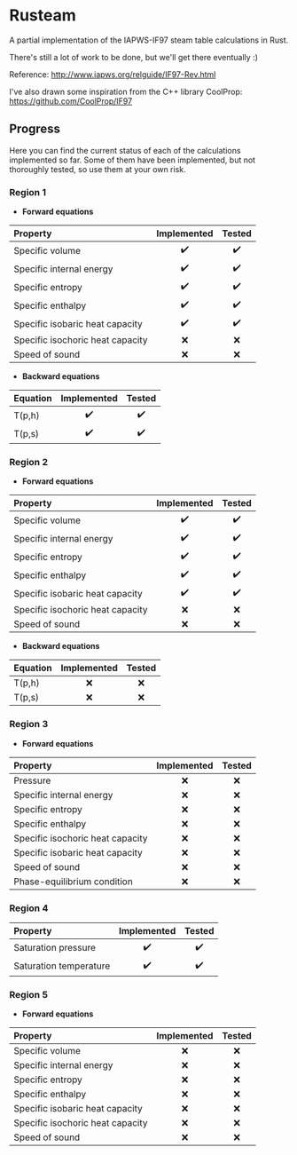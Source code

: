 # Rusteam

A partial implementation of the IAPWS-IF97 steam table calculations in Rust.

There's still a lot of work to be done, but we'll get there eventually :)

Reference: http://www.iapws.org/relguide/IF97-Rev.html

I've also drawn some inspiration from the C++ library CoolProp: https://github.com/CoolProp/IF97

## Progress

Here you can find the current status of each of the calculations implemented so far. Some of them have been implemented, but not thoroughly tested, so use them at your own risk.

### Region 1

- **Forward equations**

| Property | Implemented | Tested |
|:---------|:--------------:|:-------:|
|Specific volume                 |:heavy_check_mark:| :heavy_check_mark: |
|Specific internal energy        |:heavy_check_mark:| :heavy_check_mark: |
|Specific entropy                |:heavy_check_mark:| :heavy_check_mark: |
|Specific enthalpy               |:heavy_check_mark:| :heavy_check_mark: |
|Specific isobaric heat capacity |:heavy_check_mark:| :heavy_check_mark: |
|Specific isochoric heat capacity |:x:| :x: |
|Speed of sound|:x:| :x: |

- **Backward equations**

| Equation | Implemented | Tested |
|:---------|:--------------:|:-------:|
|T(p,h)                 |:heavy_check_mark:| :heavy_check_mark: |
|T(p,s)                 |:heavy_check_mark:| :heavy_check_mark: |


### Region 2

- **Forward equations**

| Property | Implemented | Tested |
|:---------|:--------------:|:-------:|
|Specific volume                 |:heavy_check_mark:| :heavy_check_mark: |
|Specific internal energy        |:heavy_check_mark:| :heavy_check_mark: |
|Specific entropy                |:heavy_check_mark:| :heavy_check_mark: |
|Specific enthalpy               |:heavy_check_mark:| :heavy_check_mark: |
|Specific isobaric heat capacity |:heavy_check_mark:| :heavy_check_mark: |
|Specific isochoric heat capacity |:x:| :x: |
|Speed of sound |:x:| :x: |

- **Backward equations**

| Equation | Implemented | Tested |
|:---------|:--------------:|:-------:|
|T(p,h)                |:x:| :x: |
|T(p,s)                 |:x:| :x: |

### Region 3

- **Forward equations**

| Property | Implemented | Tested |
|:---------|:--------------:|:-------:|
|Pressure|:x:| :x: |
|Specific internal energy|:x:| :x: |
|Specific entropy|:x:| :x: |
|Specific enthalpy|:x:| :x: |
|Specific isochoric heat capacity |:x:| :x: |
|Specific isobaric heat capacity |:x:| :x: |
|Speed of sound |:x:| :x: |
|Phase-equilibrium condition|:x:| :x: |

### Region 4

| Property | Implemented | Tested |
|:---------|:--------------:|:-------:|
|Saturation pressure |:heavy_check_mark:| :heavy_check_mark: |
|Saturation temperature |:heavy_check_mark:| :heavy_check_mark: |

### Region 5

- **Forward equations**

| Property | Implemented | Tested |
|:---------|:--------------:|:-------:|
|Specific volume|:x:| :x: |
|Specific internal energy|:x:| :x: |
|Specific entropy|:x:| :x: |
|Specific enthalpy|:x:| :x: |
|Specific isobaric heat capacity |:x:| :x: |
|Specific isochoric heat capacity |:x:| :x: |
|Speed of sound |:x:| :x: |
